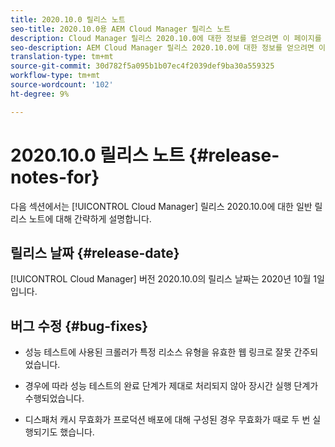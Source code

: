 ```yaml
---
title: 2020.10.0 릴리스 노트
seo-title: 2020.10.0용 AEM Cloud Manager 릴리스 노트
description: Cloud Manager 릴리스 2020.10.0에 대한 정보를 얻으려면 이 페이지를 따르십시오.
seo-description: AEM Cloud Manager 릴리스 2020.10.0에 대한 정보를 얻으려면 이 페이지를 따르십시오.
translation-type: tm+mt
source-git-commit: 30d782f5a095b1b07ec4f2039def9ba30a559325
workflow-type: tm+mt
source-wordcount: '102'
ht-degree: 9%

---
```


# 2020.10.0 릴리스 노트 {#release-notes-for}

다음 섹션에서는 [!UICONTROL Cloud Manager] 릴리스 2020.10.0에 대한 일반 릴리스 노트에 대해 간략하게 설명합니다.

## 릴리스 날짜 {#release-date}

[!UICONTROL Cloud Manager] 버전 2020.10.0의 릴리스 날짜는 2020년 10월 1일입니다.

## 버그 수정 {#bug-fixes}

* 성능 테스트에 사용된 크롤러가 특정 리소스 유형을 유효한 웹 링크로 잘못 간주되었습니다.

* 경우에 따라 성능 테스트의 완료 단계가 제대로 처리되지 않아 장시간 실행 단계가 수행되었습니다.

* 디스패처 캐시 무효화가 프로덕션 배포에 대해 구성된 경우 무효화가 때로 두 번 실행되기도 했습니다.
